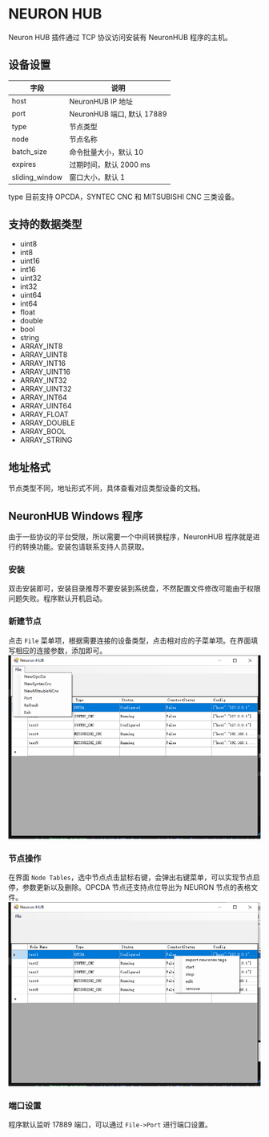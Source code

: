 # NEURON HUB

Neuron HUB 插件通过 TCP 协议访问安装有 NeuronHUB 程序的主机。

## 设备设置

| 字段           | 说明                       |
| -------------- | -------------------------- |
| host           | NeuronHUB IP 地址          |
| port           | NeuronHUB 端口, 默认 17889 |
| type           | 节点类型                   |
| node           | 节点名称                   |
| batch_size     | 命令批量大小，默认 10      |
| expires        | 过期时间，默认 2000 ms     |
| sliding_window | 窗口大小，默认 1           |

type 目前支持 OPCDA，SYNTEC CNC 和 MITSUBISHI CNC 三类设备。

## 支持的数据类型

* uint8
* int8
* uint16
* int16
* uint32
* int32
* uint64
* int64
* float
* double
* bool
* string
* ARRAY_INT8   
* ARRAY_UINT8  
* ARRAY_INT16  
* ARRAY_UINT16  
* ARRAY_INT32   
* ARRAY_UINT32 
* ARRAY_INT64   
* ARRAY_UINT64 
* ARRAY_FLOAT     
* ARRAY_DOUBLE  
* ARRAY_BOOL     
* ARRAY_STRING  

## 地址格式
节点类型不同，地址形式不同，具体查看对应类型设备的文档。


## NeuronHUB Windows 程序
由于一些协议的平台受限，所以需要一个中间转换程序，NeuronHUB 程序就是进行的转换功能。安装包请联系支持人员获取。


### 安装
双击安装即可，安装目录推荐不要安装到系统盘，不然配置文件修改可能由于权限问题失败。程序默认开机启动。

### 新建节点
点击 `File` 菜单项，根据需要连接的设备类型，点击相对应的子菜单项。在界面填写相应的连接参数，添加即可。
 ![file](./assets/file_menu.png)

### 节点操作
在界面 `Node Tables`，选中节点点击鼠标右键，会弹出右键菜单，可以实现节点启停，参数更新以及删除。OPCDA 节点还支持点位导出为 NEURON 节点的表格文件。
 ![right](./assets/right_mouse_menu.png)


### 端口设置
 程序默认监听 17889 端口，可以通过 `File->Port` 进行端口设置。



